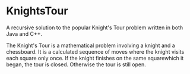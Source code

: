 # KnightsTour
A recursive solution to the popular Knight's Tour problem written in both Java and C++.  

The Knight's Tour is a mathematical problem involving a knight and a chessboard. It is a calculated sequence of moves where the knight visits each square only once. If the knight finishes on the same squarewhich it began, the tour is closed. Otherwise the tour is still open.


